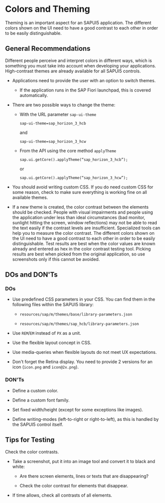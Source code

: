 <!-- loio086c41c2441946219384197a6c82072b -->

# Colors and Theming

Theming is an important aspect for an SAPUI5 application. The different colors shown on the UI need to have a good contrast to each other in order to be easily distinguishable.



## General Recommendations

Different people perceive and interpret colors in different ways, which is something you must take into account when developing your applications. High-contrast themes are already available for all SAPUI5 controls.

-   Applications need to provide the user with an option to switch themes.

    -   If the application runs in the SAP Fiori launchpad, this is covered automatically.


-   There are two possible ways to change the theme:

    -   With the URL parameter `sap-ui-theme`

        ```
        sap-ui-theme=sap_horizon_3_hcb
        ```

        and

        ```
        sap-ui-theme=sap_horizon_3_hcw
        ```

    -   From the API using the core method `applyTheme`

        ```
        sap.ui.getCore().applyTheme(“sap_horizon_3_hcb”);
        ```

        or

        ```
        sap.ui.getCore().applyTheme(“sap_horizon_3_hcw”);
        ```


-   You should avoid writing custom CSS. If you do need custom CSS for some reason, check to make sure everything is working fine on all available themes.

-   If a new theme is created, the color contrast between the elements should be checked. People with visual impairments and people using the application under less than ideal circumstances \(bad monitor, sunlight hitting the screen, window reflections\) may not be able to read the text easily if the contrast levels are insufficient. Specialized tools can help you to measure the color contrast. The different colors shown on the UI need to have a good contrast to each other in order to be easily distinguishable. Test results are best when the color values are known already and entered as hex in the color contrast testing tool. Picking results are best when picked from the original application, so use screenshots only if this cannot be avoided.




## DOs and DON'Ts



### DOs

-   Use predefined CSS parameters in your CSS. You can find them in the following files within the SAPUI5 library:

    -   `resources/sap/m/themes/base/library-parameters.json`

    -   `resources/sap/m/themes/sap_hcb/library-parameters.json`


-   Use `REM`/`EM` instead of `PX` as a unit.

-   Use the flexible layout concept in CSS.

-   Use media-queries when flexible layouts do not meet UX expectations.

-   Don't forget the Retina display. You need to provide 2 versions for an icon \(`icon.png` and `icon@2x.png`\).




### DON'Ts

-   Define a custom color.

-   Define a custom font family.

-   Set fixed width/height \(except for some exceptions like images\).

-   Define writing-modes \(left-to-right or right-to-left\), as this is handled by the SAPUI5 control itself.




## Tips for Testing

Check the color contrasts.

-   Take a screenshot, put it into an image tool and convert it to black and white:

    -   Are there screen elements, lines or texts that are disappearing?

    -   Check the color contrast for elements that disappear.


-   If time allows, check all contrasts of all elements.


